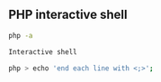 PHP interactive shell
--

```sh
php -a

Interactive shell

php > echo 'end each line with <;>';

```
